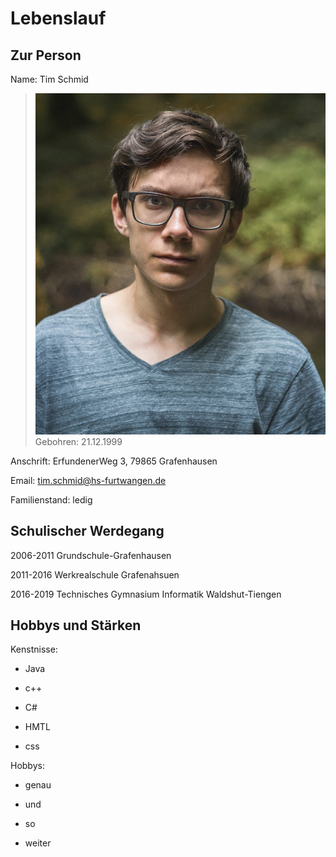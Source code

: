 # Lebenslauf

## Zur Person
Name: 			Tim Schmid
>![Foto von Tim](Tim.jpg)
Gebohren: 		21.12.1999

Anschrift: 		ErfundenerWeg 3, 79865 Grafenhausen

Email: 			tim.schmid@hs-furtwangen.de

Familienstand: 		ledig


## Schulischer Werdegang

2006-2011		Grundschule-Grafenhausen

2011-2016		Werkrealschule Grafenahsuen

2016-2019		Technisches Gymnasium Informatik Waldshut-Tiengen

## Hobbys und Stärken

Kenstnisse:	

* Java

* c++

* C#

* HMTL

* css


Hobbys:			

* genau

* und

* so

* weiter			

